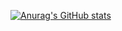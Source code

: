 [![Anurag's GitHub stats](https://github-readme-stats.vercel.app/api?username=itevie)](https://github.com/anuraghazra/github-readme-stats)
